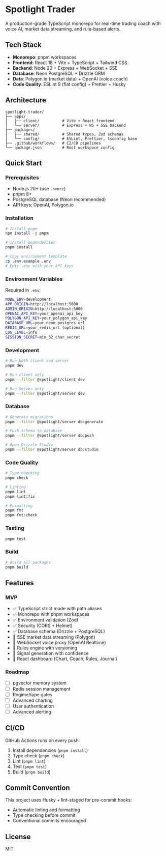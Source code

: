 # Spotlight Trader

A production-grade TypeScript monorepo for real-time trading coach with voice AI, market data streaming, and rule-based alerts.

## Tech Stack

- **Monorepo**: pnpm workspaces
- **Frontend**: React 18 + Vite + TypeScript + Tailwind CSS
- **Backend**: Node 20 + Express + WebSocket + SSE
- **Database**: Neon PostgreSQL + Drizzle ORM
- **Data**: Polygon.io (market data) + OpenAI (voice coach)
- **Code Quality**: ESLint 9 (flat config) + Prettier + Husky

## Architecture

```
spotlight-trader/
├── apps/
│   ├── client/          # Vite + React frontend
│   └── server/          # Express + WS + SSE backend
├── packages/
│   ├── shared/          # Shared types, Zod schemas
│   └── config/          # ESLint, Prettier, tsconfig base
├── .github/workflows/   # CI/CD pipelines
└── package.json         # Root workspace config
```

## Quick Start

### Prerequisites

- Node.js 20+ (use `.nvmrc`)
- pnpm 8+
- PostgreSQL database (Neon recommended)
- API keys: OpenAI, Polygon.io

### Installation

```bash
# Install pnpm
npm install -g pnpm

# Install dependencies
pnpm install

# Copy environment template
cp .env.example .env
# Edit .env with your API keys
```

### Environment Variables

Required in `.env`:

```bash
NODE_ENV=development
APP_ORIGIN=http://localhost:5000
ADMIN_ORIGIN=http://localhost:5000
OPENAI_API_KEY=your_openai_api_key
POLYGON_API_KEY=your_polygon_api_key
DATABASE_URL=your_neon_postgres_url
REDIS_URL=your_redis_url (optional)
LOG_LEVEL=info
SESSION_SECRET=min_32_char_secret
```

### Development

```bash
# Run both client and server
pnpm dev

# Run client only
pnpm --filter @spotlight/client dev

# Run server only
pnpm --filter @spotlight/server dev
```

### Database

```bash
# Generate migrations
pnpm --filter @spotlight/server db:generate

# Push schema to database
pnpm --filter @spotlight/server db:push

# Open Drizzle Studio
pnpm --filter @spotlight/server db:studio
```

### Code Quality

```bash
# Type checking
pnpm check

# Linting
pnpm lint
pnpm lint:fix

# Formatting
pnpm fmt
pnpm fmt:check
```

### Testing

```bash
pnpm test
```

### Build

```bash
# Build all packages
pnpm build
```

## Features

### MVP

- ✅ TypeScript strict mode with path aliases
- ✅ Monorepo with pnpm workspaces
- ✅ Environment validation (Zod)
- ✅ Security (CORS + Helmet)
- ✅ Database schema (Drizzle + PostgreSQL)
- 🚧 SSE market data streaming (Polygon)
- 🚧 WebSocket voice proxy (OpenAI Realtime)
- 🚧 Rules engine with versioning
- 🚧 Signal generation with confidence
- 🚧 React dashboard (Chart, Coach, Rules, Journal)

### Roadmap

- [ ] pgvector memory system
- [ ] Redis session management
- [ ] Regime/tape gates
- [ ] Advanced charting
- [ ] User authentication
- [ ] Advanced alerting

## CI/CD

GitHub Actions runs on every push:

1. Install dependencies (`pnpm install`)
2. Type check (`pnpm check`)
3. Lint (`pnpm lint`)
4. Test (`pnpm test`)
5. Build (`pnpm build`)

## Commit Convention

This project uses Husky + lint-staged for pre-commit hooks:

- Automatic linting and formatting
- Type checking before commit
- Conventional commits encouraged

## License

MIT
